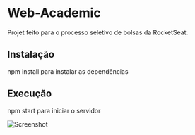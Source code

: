 # Web-Academic
Projet feito para o processo seletivo de bolsas da RocketSeat.
## Instalação
npm install para instalar as dependências
## Execução
npm start para iniciar o servidor

![Screenshot](screenshots/desktop.png)
